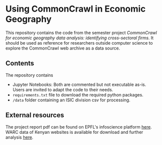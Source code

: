 # Using CommonCrawl in Economic Geography
This repository contains the code from the semester project _CommonCrawl for economic geography data analysis: identifying cross-sectoral firms_.
It should be used as reference for researchers outside computer science to explore the CommonCrawl web archive as a data source.

## Contents
The repository contains 
- Jupyter Notebooks: Both are commented but not executable as-is. Users are invited to adapt the code to their needs.
- `requirements.txt` file to download the required python packages.
- `/data` folder containing an ISIC division csv for processing.

## External resources
The project report pdf can be found on EPFL's infoscience platform [here](https://infoscience.epfl.ch/record/311519?&ln=en).
WARC data of Kenyan websites is available for download and further analysis [here](https://drive.switch.ch/index.php/s/4OShGQI3goKRIaU).